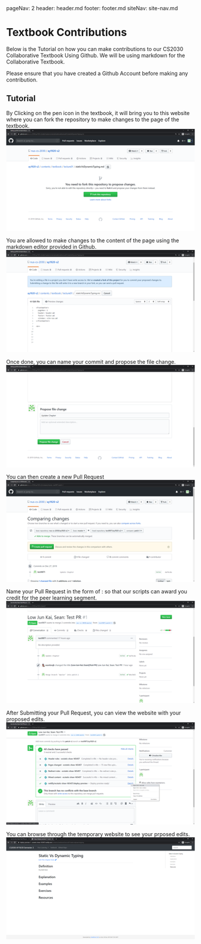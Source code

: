 <frontmatter>
  pageNav: 2
  header: header.md
  footer: footer.md
  siteNav: site-nav.md
</frontmatter>

<br> 

# Textbook Contributions

Below is the Tutorial on how you can make contributions to our CS2030 Collaborative Textbook Using Github.
We will be using markdown for the Collaborative Textbook. 

<box type="warning">
    Please ensure that you have created a Github Account before making any contribution.
</box>

## Tutorial 

<panel header="Step 1: Forking the Repository" no-close>

By Clicking on the pen icon in the textbook, it will bring you to this website where you can fork the repository to
make changes to the page of the textbook. 
![](images/OnClick.png)
</panel>

<panel header="Step 2: Making Changes Using Markdown editor" no-close>

You are allowed to make changes to the content of the page using the markdown editor provided in Github. 
![](images/OnFork.png)
</panel>

<panel header="Step 3: Propose the file change " no-close>

Once done, you can name your commit and propose the file change.
![](images/FileChange.png)
</panel>

<panel header="Step 4: Create the Pull Request" no-close>

You can then create a new Pull Request 
![](images/PR.png)

</panel>

<panel header="Step 5: Naming Protocol" no-close>

Name your Pull Request in the form of <Full Name>: <PR Name> so that our scripts can award you credit for 
the peer learning segment. 
![](images/PRNaming.png)
</panel>

<panel header="Step 6: Website Preview" no-close>

After Submitting your Pull Request, you can view the website with your proposed edits. 
![](images/Preview.png)
</panel>

<panel header="Step 7: Finding the Changes " no-close>

You can browse through the temporary website to see your prposed edits. 
![](images/EditedWebsite.png)
</panel>
